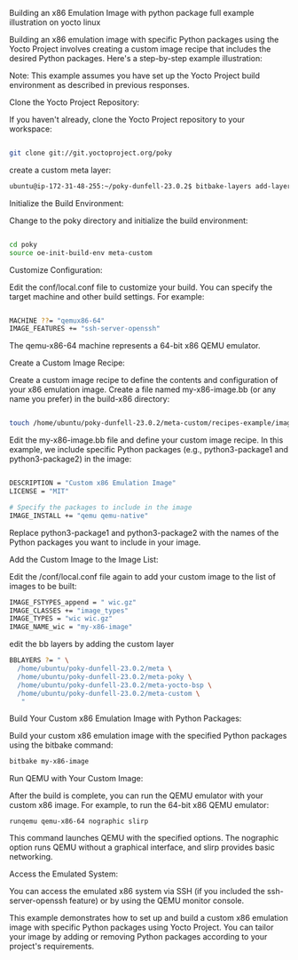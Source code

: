 Building an x86 Emulation Image with python package  full example illustration on yocto linux

Building an x86 emulation image with specific Python packages using the Yocto Project involves creating a custom image recipe that includes the desired Python packages. Here's a step-by-step example illustration:

Note: This example assumes you have set up the Yocto Project build environment as described in previous responses.

Clone the Yocto Project Repository:

If you haven't already, clone the Yocto Project repository to your workspace:

```bash

git clone git://git.yoctoproject.org/poky
```





create a custom meta layer:

```bash
ubuntu@ip-172-31-48-255:~/poky-dunfell-23.0.2$ bitbake-layers add-layer /home/ubuntu/poky-dunfell-23.0.2/meta-custom
```

Initialize the Build Environment:

Change to the poky directory and initialize the build environment:

```bash

cd poky
source oe-init-build-env meta-custom
```


Customize Configuration:

Edit the conf/local.conf file  to customize your build. You can specify the target machine and other build settings. For example:

```bash

MACHINE ??= "qemux86-64"
IMAGE_FEATURES += "ssh-server-openssh"
```

The qemu-x86-64 machine represents a 64-bit x86 QEMU emulator.

Create a Custom Image Recipe:

Create a custom image recipe to define the contents and configuration of your x86 emulation image. Create a file named my-x86-image.bb (or any name you prefer) in the build-x86 directory:

```bash

touch /home/ubuntu/poky-dunfell-23.0.2/meta-custom/recipes-example/images/my-x86-image.bb
```

Edit the my-x86-image.bb file and define your custom image recipe. In this example, we include specific Python packages (e.g., python3-package1 and python3-package2) in the image:

```bash

DESCRIPTION = "Custom x86 Emulation Image"
LICENSE = "MIT"

# Specify the packages to include in the image
IMAGE_INSTALL += "qemu qemu-native"

```

Replace python3-package1 and python3-package2 with the names of the Python packages you want to include in your image.

Add the Custom Image to the Image List:

Edit the /conf/local.conf file again to add your custom image to the list of images to be built:

```bash
IMAGE_FSTYPES_append = " wic.gz"
IMAGE_CLASSES += "image_types"
IMAGE_TYPES = "wic wic.gz"
IMAGE_NAME_wic = "my-x86-image"
```
edit the bb layers by adding the custom layer
```bash
BBLAYERS ?= " \
  /home/ubuntu/poky-dunfell-23.0.2/meta \
  /home/ubuntu/poky-dunfell-23.0.2/meta-poky \
  /home/ubuntu/poky-dunfell-23.0.2/meta-yocto-bsp \
  /home/ubuntu/poky-dunfell-23.0.2/meta-custom \
   "
   ```
Build Your Custom x86 Emulation Image with Python Packages:

Build your custom x86 emulation image with the specified Python packages using the bitbake command:

```bash
bitbake my-x86-image
```

Run QEMU with Your Custom Image:

After the build is complete, you can run the QEMU emulator with your custom x86 image. For example, to run the 64-bit x86 QEMU emulator:

```
runqemu qemu-x86-64 nographic slirp
```

This command launches QEMU with the specified options. The nographic option runs QEMU without a graphical interface, and slirp provides basic networking.

Access the Emulated System:

You can access the emulated x86 system via SSH (if you included the ssh-server-openssh feature) or by using the QEMU monitor console.

This example demonstrates how to set up and build a custom x86 emulation image with specific Python packages using Yocto Project. You can tailor your image by adding or removing Python packages according to your project's requirements.


